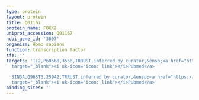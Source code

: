 ```yaml
---
type: protein
layout: protein
title: Q01167
protein_name: FOXK2
uniprot_accession: Q01167
ncbi_gene_id: '3607'
organism: Homo sapiens
function: transcription factor
tfs: ''
targets: 'IL2,P60568,3558,TRRUST,inferred by curator,&ensp;<a href="https://www.ncbi.nlm.nih.gov/pubmed/?term=16624804%5Buid%5D"
  target="_blank"><i uk-icon="icon: link"></i>Pubmed</a>

  SIN3A,Q96ST3,25942,TRRUST,inferred by curator,&ensp;<a href="https://www.ncbi.nlm.nih.gov/pubmed/?term=24748658%5Buid%5D"
  target="_blank"><i uk-icon="icon: link"></i>Pubmed</a>'
binding_sites: ''
---
```

